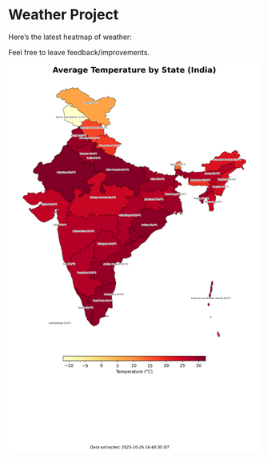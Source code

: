 # Weather Project

Here’s the latest heatmap of weather:

Feel free to leave feedback/improvements.

![India Heatmap](docs/assets/india_heatmap.png?v=FE01A8)
